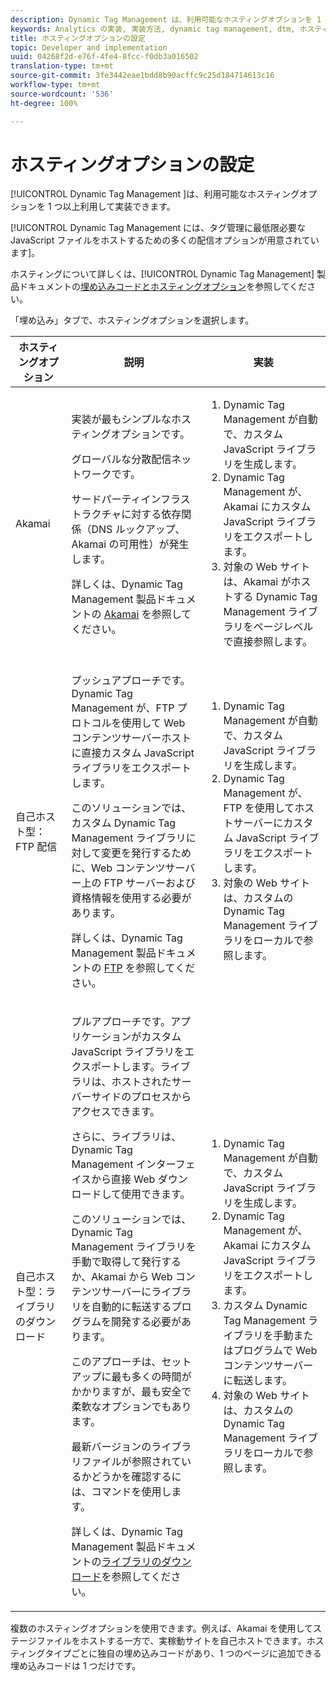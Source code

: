 ```yaml
---
description: Dynamic Tag Management は、利用可能なホスティングオプションを 1 つ以上利用して実装できます。
keywords: Analytics の実装, 実装方法, dynamic tag management, dtm, ホスティング, ホスティングオプション, akamai, セルフホスティング, 自己ホスト, ftp 配信, ftp ホスティング, ライブラリのダウンロード
title: ホスティングオプションの設定
topic: Developer and implementation
uuid: 04268f2d-e76f-4fe4-8fcc-f0db3a016502
translation-type: tm+mt
source-git-commit: 3fe3442eae1bdd8b90acffc9c25d184714613c16
workflow-type: tm+mt
source-wordcount: '536'
ht-degree: 100%

---
```



# ホスティングオプションの設定

[!UICONTROL Dynamic Tag Management ]は、利用可能なホスティングオプションを 1 つ以上利用して実装できます。

[!UICONTROL Dynamic Tag Management には、タグ管理に最低限必要な JavaScript ファイルをホストするための多くの配信オプションが用意されています]。

ホスティングについて詳しくは、[!UICONTROL  Dynamic Tag Management] 製品ドキュメントの[埋め込みコードとホスティングオプション](https://docs.adobe.com/content/help/ja-JP/dtm/using/client-side/client-side-information.html)を参照してください。

「埋め込み」タブで、ホスティングオプションを選択します。

<table id="table_229298207DB64838B6F2477DFFAE073F"> 
 <thead> 
  <tr> 
   <th colname="col1" class="entry"> ホスティングオプション </th> 
   <th colname="col2" class="entry"> 説明 </th> 
   <th colname="col3" class="entry"> 実装 </th> 
  </tr> 
 </thead>
 <tbody> 
  <tr> 
   <td colname="col1"> <p>Akamai </p> </td> 
   <td colname="col2"> <p> 実装が最もシンプルなホスティングオプションです。 </p> <p>グローバルな分散配信ネットワークです。 </p> <p>サードパーティインフラストラクチャに対する依存関係（DNS ルックアップ、Akamai の可用性）が発生します。 </p> <p>詳しくは、Dynamic Tag Management 製品ドキュメントの <a href="https://docs.adobe.com/content/help/ja-JP/dtm/using/client-side/deployment.html#concept_722B01555D0441ACBB052BC34DC5B67D">Akamai</a> を参照してください。 </p> </td> 
   <td colname="col3"> 
    <ol id="ol_EF148EF091A645B3962B084963B3C0B0"> 
     <li id="li_7ECE0C331EEE4907A563D581DF1DFEFE">Dynamic Tag Management が自動で、カスタム JavaScript ライブラリを生成します。 </li> 
     <li id="li_8E2C858290EF4665B2F45ACAFA121CB3">Dynamic Tag Management が、Akamai にカスタム JavaScript ライブラリをエクスポートします。 </li> 
     <li id="li_CE88B10B6E844A56BBB8C575A9363BA9">対象の Web サイトは、Akamai がホストする Dynamic Tag Management ライブラリをページレベルで直接参照します。 </li> 
    </ol> </td> 
  </tr> 
  <tr> 
   <td colname="col1"> 自己ホスト型：FTP 配信 </td> 
   <td colname="col2"> <p><span class="term">プッシュ</span>アプローチです。Dynamic Tag Management が、FTP プロトコルを使用して Web コンテンツサーバーホストに直接カスタム JavaScript ライブラリをエクスポートします。 </p> <p>このソリューションでは、カスタム Dynamic Tag Management ライブラリに対して変更を発行するために、Web コンテンツサーバー上の FTP サーバーおよび資格情報を使用する必要があります。 </p> <p>詳しくは、Dynamic Tag Management 製品ドキュメントの <a href="https://docs.adobe.com/help/ja-JP/dtm/using/client-side/deployment.html#task_A7B37CB2C89941A4A4D1F9AF06FC493D">FTP</a> を参照してください。 </p> </td> 
   <td colname="col3"> 
    <ol id="ol_60348F9C991D4F2B9457006B0F98C834"> 
     <li id="li_24A141C3C7074BF9897C022A22CAE78C">Dynamic Tag Management が自動で、カスタム JavaScript ライブラリを生成します。 </li> 
     <li id="li_E1E0843060F7447E853EA416A0B033BE">Dynamic Tag Management が、FTP を使用してホストサーバーにカスタム JavaScript ライブラリをエクスポートします。 </li> 
     <li id="li_EAF5D2ABD03B4911A0CFA464AD8791CE">対象の Web サイトは、カスタムの Dynamic Tag Management ライブラリをローカルで参照します。 </li> 
    </ol> </td> 
  </tr> 
  <tr> 
   <td colname="col1"> 自己ホスト型：ライブラリのダウンロード </td> 
   <td colname="col2"> <p><span class="term">プル</span>アプローチです。アプリケーションがカスタム JavaScript ライブラリをエクスポートします。<!-- to Amazon S3-->ライブラリは、ホストされたサーバーサイドのプロセスからアクセスできます。 </p> <p>さらに、ライブラリは、Dynamic Tag Management インターフェイスから直接 Web ダウンロードして使用できます。 </p> <p>このソリューションでは、Dynamic Tag Management ライブラリを手動で取得して発行するか、Akamai から Web コンテンツサーバーにライブラリを自動的に転送するプログラムを開発する必要があります。 </p> <p>このアプローチは、セットアップに最も多くの時間がかかりますが、最も安全で柔軟なオプションでもあります。 </p> <p>最新バージョンのライブラリファイルが参照されているかどうかを確認するには、コマンドを使用します。 </p> <p>詳しくは、Dynamic Tag Management 製品ドキュメントの<a href="https://docs.adobe.com/content/help/ja-JP/dtm/using/client-side/deployment.html#task_B7A42F3B1D3E4B71B0BADD17C181F22A">ライブラリのダウンロード</a>を参照してください。 </p> </td> 
   <td colname="col3"> 
    <ol id="ol_F40B721306FE473496BD657262DFD585"> 
     <li id="li_4EA4D6B555CE4E9CA476C7550C18C061">Dynamic Tag Management が自動で、カスタム JavaScript ライブラリを生成します。 </li> 
     <li id="li_BA40EBD7AD1546F29D8A209034D06477">Dynamic Tag Management が、Akamai にカスタム JavaScript ライブラリをエクスポートします。 </li> 
     <li id="li_E107E69E386A40F3B067F9991C2979AF">カスタム Dynamic Tag Management ライブラリを手動またはプログラムで Web コンテンツサーバーに転送します。 </li> 
     <li id="li_0809038453B544168A20CE09D7E5AC59">対象の Web サイトは、カスタムの Dynamic Tag Management ライブラリをローカルで参照します。 </li> 
    </ol> </td> 
  </tr> 
 </tbody> 
</table>

複数のホスティングオプションを使用できます。例えば、Akamai を使用してステージファイルをホストする一方で、実稼動サイトを自己ホストできます。ホスティングタイプごとに独自の埋め込みコードがあり、1 つのページに追加できる埋め込みコードは 1 つだけです。
